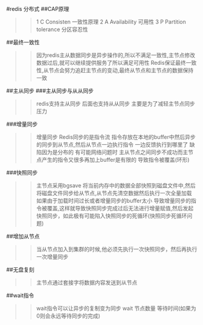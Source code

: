 #redis 分布式
##CAP原理
>>1 C Consisten 一致性原理
>>2 A Availability 可用性
>>3 P Partition tolerance 分区容忍性

##最终一致性
>>因为redis主从数据同步是异步操作的,所以不满足一致性,主节点修改数据过后,就可以继续提供服务了所以满足可用性
>> Redis保证最终一致性,从节点会努力追赶主节点的变动,最终从节点和主节点的数据保持一致

##主从同步
###主从同步与从从同步
>> redis支持主从同步 后面也支持从从同步 主要是为了减轻主节点同步压力

###增量同步
>>增量同步 Redis同步的是指令流 指令存放在本地的buffer中然后异步的同步到从节点,然后从节点一边执行指令 一边反馈执行到哪里了
>>缺陷因为是分布的 有可能网络问题时 主从节点之间同步不成功而主节点产生的指令又很多再加上buffer是有限的 导致指令被覆盖(环形)

###快照同步
>>主节点采用bgsave 将当前内存中的数据全部快照到磁盘文件中,然后将磁盘文件同步给从节点,从节点先清空数据然后执行一次全量加载
>>如果由于加载时间过长或者增量同步的buffer太小 导致增量同步的指令被覆盖,这样就导致快照同步完成过后无法进行增量赋值,然后发起
>>快照同步，如此极有可能陷入快照同步的死循环(快照同步死循环问题)

##增加从节点
>>当从节点加入到集群的时候,他必须先执行一次快照同步，然后再执行一次增量同步

##无盘复刻
>>主节点通过套接字将数据内容发送到从节点

##wait指令
>> wait指令可以让异步的复制变为同步 wait 节点数量 等待时间(如果为0则会永远等待同步的完成)






